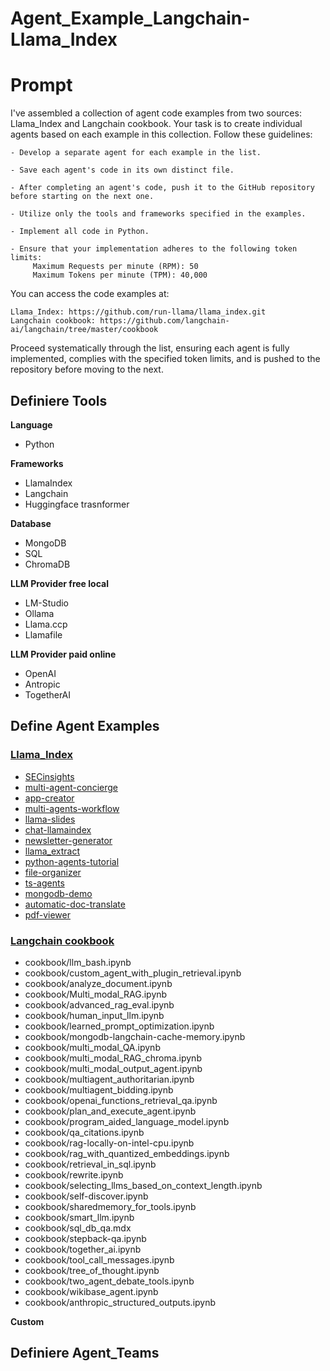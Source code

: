 # Agent_Example_Langchain-Llama_Index


# Prompt
I've assembled a collection of agent code examples from two sources: Llama_Index and Langchain cookbook. Your task is to create individual agents based on each example in this collection. Follow these guidelines:

    - Develop a separate agent for each example in the list.
    
    - Save each agent's code in its own distinct file.
    
    - After completing an agent's code, push it to the GitHub repository before starting on the next one.
    
    - Utilize only the tools and frameworks specified in the examples.
    
    - Implement all code in Python.
    
    - Ensure that your implementation adheres to the following token limits:
         Maximum Requests per minute (RPM): 50
         Maximum Tokens per minute (TPM): 40,000

You can access the code examples at:

    Llama_Index: https://github.com/run-llama/llama_index.git
    Langchain cookbook: https://github.com/langchain-ai/langchain/tree/master/cookbook

Proceed systematically through the list, ensuring each agent is fully implemented, complies with the specified token limits, and is pushed to the repository before moving to the next.
## Definiere Tools

**Language**
- Python

**Frameworks**
- LlamaIndex
- Langchain
- Huggingface trasnformer

**Database**
- MongoDB
- SQL
- ChromaDB

**LLM Provider free local**
- LM-Studio
- Ollama
- Llama.ccp
- Llamafile

**LLM Provider paid online**
- OpenAI
- Antropic
- TogetherAI

## Define Agent Examples

### **[Llama_Index](https://github.com/run-llama/llama_index.git)**

- [SECinsights](https://github.com/run-llama/sec-insights.git)
- [multi-agent-concierge](https://github.com/run-llama/multi-agent-concierge.git)
- [app-creator](https://github.com/run-llama/app-creator.git)
- [multi-agents-workflow](https://github.com/run-llama/multi-agents-workflow.git)
- [llama-slides](https://github.com/run-llama/llama-slides.git)
- [chat-llamaindex](https://github.com/run-llama/chat-llamaindex.git)
- [newsletter-generator](https://github.com/run-llama/newsletter-generator.git)
- [llama_extract](https://github.com/run-llama/llama_extract.git)
- [python-agents-tutorial](https://github.com/run-llama/python-agents-tutorial.git)
- [file-organizer](https://github.com/run-llama/file-organizer.git)
- [ts-agents](https://github.com/run-llama/ts-agents.git)
- [mongodb-demo](https://github.com/run-llama/mongodb-demo.git)
- [automatic-doc-translate](https://github.com/run-llama/automatic-doc-translate.git)
- [pdf-viewer](https://github.com/run-llama/pdf-viewer.git)

### **[Langchain cookbook](https://github.com/langchain-ai/langchain/tree/master/cookbook)**

- cookbook/llm_bash.ipynb
- cookbook/custom_agent_with_plugin_retrieval.ipynb
- cookbook/analyze_document.ipynb
- cookbook/Multi_modal_RAG.ipynb
- cookbook/advanced_rag_eval.ipynb
- cookbook/human_input_llm.ipynb
- cookbook/learned_prompt_optimization.ipynb
- cookbook/mongodb-langchain-cache-memory.ipynb
- cookbook/multi_modal_QA.ipynb
- cookbook/multi_modal_RAG_chroma.ipynb
- cookbook/multi_modal_output_agent.ipynb
- cookbook/multiagent_authoritarian.ipynb
- cookbook/multiagent_bidding.ipynb
- cookbook/openai_functions_retrieval_qa.ipynb
- cookbook/plan_and_execute_agent.ipynb
- cookbook/program_aided_language_model.ipynb
- cookbook/qa_citations.ipynb
- cookbook/rag-locally-on-intel-cpu.ipynb
- cookbook/rag_with_quantized_embeddings.ipynb
- cookbook/retrieval_in_sql.ipynb
- cookbook/rewrite.ipynb
- cookbook/selecting_llms_based_on_context_length.ipynb
- cookbook/self-discover.ipynb
- cookbook/sharedmemory_for_tools.ipynb
- cookbook/smart_llm.ipynb
- cookbook/sql_db_qa.mdx
- cookbook/stepback-qa.ipynb
- cookbook/together_ai.ipynb
- cookbook/tool_call_messages.ipynb
- cookbook/tree_of_thought.ipynb
- cookbook/two_agent_debate_tools.ipynb
- cookbook/wikibase_agent.ipynb
- cookbook/anthropic_structured_outputs.ipynb



**Custom**


## Definiere Agent_Teams
